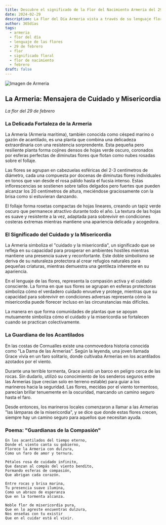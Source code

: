```yaml
---
title: Descubre el significado de la Flor del Nacimiento Armeria del 29 de febrero
date: 2024-02-29
description: La Flor del Día Armeria vista a través de su lenguaje floral e historias
author: 365días
tags:
  - armeria
  - flor del día
  - lenguaje de las flores
  - 29 de febrero
  - flor
  - significado floral
  - flor de nacimiento
  - febrero
draft: false
---
```


![Imagen de Armeria](https://cdn.pixabay.com/photo/2019/05/02/18/43/thrift-4174262_1280.jpg#center#center)


## La Armeria: Mensajera de Cuidado y Misericordia
*La flor del 29 de febrero*

### La Delicada Fortaleza de la Armeria

La Armeria (Armeria maritima), también conocida como césped marino o gazón de acantilado, es una planta que combina una delicadeza extraordinaria con una resistencia sorprendente. Esta pequeña pero resiliente planta forma cojines densos de hojas verde oscuro, coronados por esferas perfectas de diminutas flores que flotan como nubes rosadas sobre el follaje.

Las flores se agrupan en cabezuelas esféricas del 2-3 centímetros de diámetro, cada una compuesta por docenas de diminutas flores individuales en tonos que van desde el rosa pálido hasta el fucsia intenso. Estas inflorescencias se sostienen sobre tallos delgados pero fuertes que pueden alcanzar los 20 centímetros de altura, meciéndose graciosamente con la brisa como si estuvieran danzando.

El follaje forma rosetas compactas de hojas lineares, creando un tapiz verde oscuro que permanece atractivo durante todo el año. La textura de las hojas es suave y resistente a la vez, adaptada para sobrevivir en condiciones costeras extremas mientras mantiene una apariencia delicada y acogedora.

### El Significado del Cuidado y la Misericordia

La Armeria simboliza el "cuidado y la misericordia", un significado que se refleja en su capacidad para prosperar en ambientes hostiles mientras mantiene una presencia suave y reconfortante. Este doble simbolismo se deriva de su naturaleza protectora al crear refugios naturales para pequeñas criaturas, mientras demuestra una gentileza inherente en su apariencia.

En el lenguaje de las flores, representa la compasión activa y el cuidado consciente. La forma en que sus flores se agrupan en esferas protectoras simboliza cómo el verdadero cuidado envuelve y protege, mientras que su capacidad para sobrevivir en condiciones adversas representa cómo la misericordia puede florecer incluso en las circunstancias más difíciles.

La manera en que forma comunidades de plantas que se apoyan mutuamente simboliza cómo el cuidado y la misericordia se fortalecen cuando se practican colectivamente.

### La Guardiana de los Acantilados

En las costas de Cornualles existe una conmovedora historia conocida como "La Dama de las Armerias". Según la leyenda, una joven llamada Grace vivía en un faro solitario, donde cultivaba Armerias en los acantilados azotados por el viento.

Durante una terrible tormenta, Grace avistó un barco en peligro cerca de las rocas. Sin dudarlo, utilizó su conocimiento de los senderos seguros entre las Armerias (que crecían solo en terreno estable) para guiar a los marineros hacia la seguridad. Las flores, mecidas por el viento tormentoso, parecían brillar tenuemente en la oscuridad, marcando un camino seguro hasta el faro.

Desde entonces, los marineros locales comenzaron a llamar a las Armerias "las lámparas de la misericordia", y se dice que donde estas flores crecen, siempre hay un camino seguro para aquellos que necesitan ayuda.

### Poema: "Guardianas de la Compasión"

```
En los acantilados del tiempo eterno,
Donde el viento canta su gobierno,
Florece la Armeria con dulzura,
Como un faro de amor y ternura.

Pétalos rosa de cuidado infinito,
Que danzan al compás del viento bendito,
Formando esferas de compasión,
Que abrigan cada corazón.

Entre rocas y brisa marina,
Tu presencia suave ilumina,
Como un abrazo de esperanza
Que en la tormenta alcanza.

Noble flor de misericordia pura,
Que en lo agreste encuentras dulzura,
Nos enseñas con tu existir
Que en el cuidar está el vivir.
```